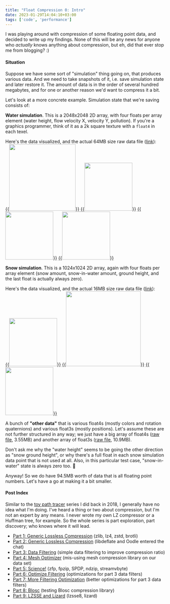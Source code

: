 ```yaml
---
title: "Float Compression 0: Intro"
date: 2023-01-29T14:04:10+03:00
tags: ['code', 'performance']
---
```


I was playing around with compression of some floating point data, and decided to write up
my findings. None of this will be any news for anyone who *actually* knows anything about compression,
but eh, did that ever stop me from blogging? :)

#### Situation

Suppose we have some sort of "simulation" thing going on, that produces various data. And we need to
take snapshots of it, i.e. save simulation state and later restore it. The amount of data is in the
order of several hundred megabytes, and for one or another reason we'd want to compress it a bit.

Let's look at a more concrete example. Simulation state that we're saving consists of:

**Water simulation**. This is a 2048x2048 2D array, with four floats per array element (water height,
flow velocity X, velocity Y, pollution). If you're a graphics programmer, think of it as a 2k square
texture with a `float4` in each texel.

Here's the data visualized, and the actual 64MB size raw data file ([link](https://github.com/aras-p/float_compr_tester/blob/main/data/2048_sq_float4.bin)): \
[{{<img src="/img/blog/2023/float-compr/data-water-height-vis.jpg" width="208px">}}](/img/blog/2023/float-compr/data-water-height-vis.jpg)
[{{<img src="/img/blog/2023/float-compr/data-water-height.png" width="150px">}}](/img/blog/2023/float-compr/data-water-height.png)
[{{<img src="/img/blog/2023/float-compr/data-water-velocity.png" width="150px">}}](/img/blog/2023/float-compr/data-water-velocity.png)
[{{<img src="/img/blog/2023/float-compr/data-water-pollution.png" width="150px">}}](/img/blog/2023/float-compr/data-water-pollution.png)

**Snow simulation**. This is a 1024x1024 2D array, again with four floats per array element (snow amount,
snow-in-water amount, ground height, and the last float is actually always zero).

Here's the data visualized, and the actual 16MB size raw data file ([link](https://github.com/aras-p/float_compr_tester/blob/main/data/1024_sq_float4.bin)): \
[{{<img src="/img/blog/2023/float-compr/data-snow.png" width="150px">}}](/img/blog/2023/float-compr/data-snow.png)
[{{<img src="/img/blog/2023/float-compr/data-snow-height-vis.jpg" width="234px">}}](/img/blog/2023/float-compr/data-snow-height-vis.jpg)
[{{<img src="/img/blog/2023/float-compr/data-snow-height.png" width="150px">}}](/img/blog/2023/float-compr/data-snow-height.png)

A bunch of **"other data"** that is various float4s (mostly colors and rotation quaternions) and various float3s
(mostly positions). Let's assume these are not further structured in any way; we just have a big array of
float4s ([raw file](https://github.com/aras-p/float_compr_tester/blob/main/data/232630_float4.bin), 3.55MB) and another
array of float3s ([raw file](https://github.com/aras-p/float_compr_tester/blob/main/data/953134_float3.bin), 10.9MB).

Don't ask me why the "water height" seems to be going the other direction as "snow ground height", or why there's a full float in each snow simulation
data point that is not used at all. Also, in this particular test case, "snow-in-water" state is always zero too. 🤷

Anyway! So we do have 94.5MB worth of data that is all floating point numbers. Let's have a go at making it a bit smaller.


#### Post Index

Similar to the [toy path tracer](/blog/2018/03/28/Daily-Pathtracer-Part-0-Intro/) series I did back in 2018,
I generally have no idea what I'm doing. I've heard a thing or two about compression, but I'm not an expert by
any means. I never wrote my own LZ compressor or a Huffman tree, for example. So the whole series is part
exploration, part discovery; who knows where it will lead.

* [Part 1: Generic Lossless Compression](/blog/2023/01/29/Float-Compression-1-Generic/) (zlib, lz4, zstd, brotli)
* [Part 2: Generic Lossless Compression](/blog/2023/01/31/Float-Compression-2-Oodleflate/) (libdeflate and Oodle entered the chat)
* [Part 3: Data Filtering](/blog/2023/02/01/Float-Compression-3-Filters/) (simple data filtering to improve compression ratio)
* [Part 4: Mesh Optimizer](/blog/2023/02/02/Float-Compression-4-Mesh-Optimizer/) (mis-using mesh compression library on our data set)
* [Part 5: Science!](/blog/2023/02/03/Float-Compression-5-Science/) (zfp, fpzip, SPDP, ndzip, streamvbyte)
* [Part 6: Optimize Filtering](/blog/2023/02/18/Float-Compression-6-Filtering-Optimization/) (optimizations for part 3 data filters)
* [Part 7: More Filtering Optimization](/blog/2023/03/01/Float-Compression-7-More-Filtering-Optimization/) (better optimizations for part 3 data filters)
* [Part 8: Blosc](/blog/2023/03/02/Float-Compression-8-Blosc/) (testing Blosc compression library)
* [Part 9: LZSSE and Lizard](/blog/2023/04/18/Float-Compression-9-LZSSE-and-Lizard/) (lzsse8, lizard)
